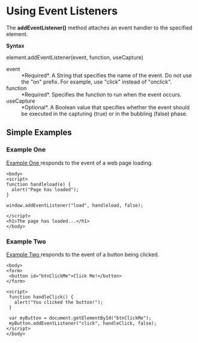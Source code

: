 
# Using Event Listeners

The **addEventListener()** method attaches an event handler to the specified element.

**Syntax**

element.addEventListener(event, function, useCapture)

<dl>
<dt>event</dt>
<dd>*Required*. A String that specifies the name of the event. Do not use the "on" prefix. For example, use "click" instead of "onclick".
</dd>
<dt>function</dt>
<dd>*Required*. Specifies the function to run when the event occurs. 
</dd>
<dt>useCapture</dt>
<dd>*Optional*. A Boolean value that specifies whether the event should be executed in the capturing (true) or in the bubbling (false) phase.  
</dd>

</dl>

##  Simple Examples

### Example One

<a href="archives/Class Files/event.htm" target = "_blank">Example One </a>responds to the event of a web page loading.

~~~
<body>
<script>
function handleload(e) {
  alert("Page has loaded");
}

window.addEventListener("load", handleload, false);

</script>
<h1>The page has loaded...</h1>
</body>
~~~

### Example Two

<a href="archives/Class Files/event.htm" target = "_blank">Example Two </a>responds to the event of a button being clicked.

~~~
<body>
<form>
 <button id="btnClickMe">Click Me!</button>
</form>

<script>
 function handleClick() {
   alert("You clicked the button!");
 }

 var myButton = document.getElementById("btnClickMe");
 myButton.addEventListener("click", handleClick, false);
</script>
</body>
~~~



